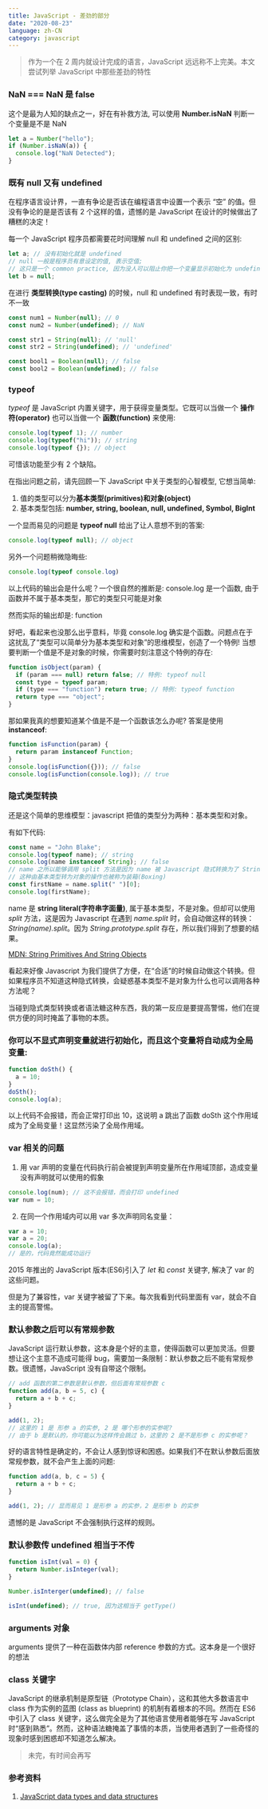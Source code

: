 ```yaml
---
title: JavaScript - 差劲的部分
date: "2020-08-23"
language: zh-CN
category: javascript
---
```


> 作为一个在 2 周内就设计完成的语言，JavaScript 远远称不上完美。本文尝试列举 JavaScript 中那些差劲的特性

### NaN === NaN 是 false

这个是最为人知的缺点之一，好在有补救方法, 可以使用 **Number.isNaN** 判断一个变量是不是 NaN

```javascript
let a = Number("hello");
if (Number.isNaN(a)) {
  console.log("NaN Detected");
}
```

### 既有 null 又有 undefined

在程序语言设计界，一直有争论是否该在编程语言中设置一个表示 “空” 的值。但没有争论的是是否该有 2 个这样的值，遗憾的是 JavaScript 在设计的时候做出了糟糕的决定！

每一个 JavaScript 程序员都需要花时间理解 null 和 undefined 之间的区别:

```javascript
let a; // 没有初始化就是 undefined
// null 一般是程序员有意设定的值, 表示空值; 
// 这只是一个 common practice, 因为没人可以阻止你把一个变量显示初始化为 undefined
let b = null;
```

在进行 **类型转换(type casting)** 的时候，null 和 undefined 有时表现一致，有时不一致

```javascript
const num1 = Number(null); // 0
const num2 = Number(undefined); // NaN

const str1 = String(null); // 'null'
const str2 = String(undefined); // 'undefined'

const bool1 = Boolean(null); // false
const bool2 = Boolean(undefined); // false
```

### typeof

*typeof* 是 JavaScript 内置关键字，用于获得变量类型。它既可以当做一个 **操作符(operator)** 也可以当做一个 **函数(function)** 来使用:

```javascript
console.log(typeof 1); // number
console.log(typeof("hi")); // string
console.log(typeof {}); // object
```

可惜该功能至少有 2 个缺陷。

在指出问题之前，请先回顾一下 JavaScript 中关于类型的心智模型, 它想当简单:

1. 值的类型可以分为**基本类型(primitives)**和**对象(object)**
2. 基本类型包括: **number, string, boolean, null, undefined, Symbol, BigInt**

一个显而易见的问题是 **typeof null** 给出了让人意想不到的答案:

```javascript
console.log(typeof null); // object
```

另外一个问题稍微隐晦些:

```javascript
console.log(typeof console.log)
```

以上代码的输出会是什么呢？一个很自然的推断是: console.log 是一个函数, 由于函数并不属于基本类型，那它的类型只可能是对象

然而实际的输出却是: function

好吧，看起来也没那么出乎意料，毕竟 console.log 确实是个函数。问题点在于这扰乱了“类型可以简单分为基本类型和对象”的思维模型，创造了一个特例! 当想要判断一个值是不是对象的时候，你需要时刻注意这个特例的存在:

```javascript
function isObject(param) {
  if (param === null) return false; // 特例: typeof null
  const type = typeof param;
  if (type === "function") return true; // 特例: typeof function
  return type === "object";
}
```

那如果我真的想要知道某个值是不是一个函数该怎么办呢? 答案是使用 **instanceof**:

```javascript
function isFunction(param) {
  return param instanceof Function;
}
console.log(isFunction({})); // false
console.log(isFunction(console.log)); // true
```

### 隐式类型转换

还是这个简单的思维模型：javascript 把值的类型分为两种：基本类型和对象。

有如下代码:

```javascript
const name = "John Blake";
console.log(typeof name); // string
console.log(name instanceof String); // false
// name 之所以能够调用 split 方法是因为 name 被 Javascript 隐式转换为了 String 对象！
// 这种由基本类型转为对象的操作也被称为装箱(Boxing)
const firstName = name.split(" ")[0];
console.log(firstName);
```

name 是 **string literal(字符串字面量)**, 属于基本类型，不是对象。但却可以使用 *split* 方法，这是因为 Javascript 在遇到 *name.split* 时，会自动做这样的转换：*String(name).split*。因为 *String.prototype.split* 存在，所以我们得到了想要的结果。

[MDN: String Primitives And String Objects](https://developer.mozilla.org/en-US/docs/Web/JavaScript/Reference/Global_Objects/String#String_primitives_and_String_objects)

看起来好像 Javascript 为我们提供了方便，在“合适”的时候自动做这个转换。但如果程序员不知道这种隐式转换，会疑惑基本类型不是对象为什么也可以调用各种方法呢？

当碰到隐式类型转换或者语法糖这种东西，我的第一反应是要提高警惕，他们在提供方便的同时掩盖了事物的本质。

### 你可以不显式声明变量就进行初始化，而且这个变量将自动成为全局变量:

```javascript
function doSth() {
  a = 10;
}
doSth();
console.log(a);
```

以上代码不会报错，而会正常打印出 10，这说明 a 跳出了函数 doSth 这个作用域成为了全局变量！这显然污染了全局作用域。

### var 相关的问题

1. 用 var 声明的变量在代码执行前会被提到声明变量所在作用域顶部，造成变量没有声明就可以使用的假象

```javascript
console.log(num); // 这不会报错，而会打印 undefined
var num = 10;
```

2. 在同一个作用域内可以用 var 多次声明同名变量：

```javascript
var a = 10;
var a = 20;
console.log(a);
// 是的，代码竟然能成功运行
```

2015 年推出的 JavaScript 版本(ES6)引入了 *let* 和 *const* 关键字, 解决了 var 的这些问题。

但是为了兼容性，var 关键字被留了下来。每次我看到代码里面有 var，就会不自主的提高警惕。

### 默认参数之后可以有常规参数

JavaScript 运行默认参数，这本身是个好的主意，使得函数可以更加灵活。但要想让这个主意不造成可能得 bug，需要加一条限制：默认参数之后不能有常规参数。很遗憾，JavaScript 没有自带这个限制。

```javascript
// add 函数的第二参数是默认参数，但后面有常规参数 c
function add(a, b = 5, c) {
  return a + b + c;
}

add(1, 2);
// 这里的 1 是 形参 a 的实参, 2 是 哪个形参的实参呢?
// 由于 b 是默认的，你可能以为这样传会跳过 b，这里的 2 是不是形参 c 的实参呢？
```

好的语言特性是确定的，不会让人感到惊讶和困惑。如果我们不在默认参数后面放常规参数，就不会产生上面的问题:

```javascript
function add(a, b, c = 5) {
  return a + b + c;
}

add(1, 2); // 显而易见 1 是形参 a 的实参，2 是形参 b 的实参
```

遗憾的是 JavaScript 不会强制执行这样的规则。

### 默认参数传 undefined 相当于不传

```javascript
function isInt(val = 0) {
  return Number.isInteger(val);
}

Number.isInterger(undefined); // false

isInt(undefined); // true, 因为这相当于 getType()
```

### arguments 对象

arguments 提供了一种在函数体内部 reference 参数的方式。这本身是一个很好的想法

### class 关键字

JavaScript 的继承机制是原型链（Prototype Chain），这和其他大多数语言中 class 作为实例的蓝图 (class as blueprint) 的机制有着根本的不同。然而在 ES6 中引入了 class 关键字，这么做完全是为了其他语言使用者能够在写 JavaScript 时“感到熟悉”。然而，这种语法糖掩盖了事情的本质，当使用者遇到了一些奇怪的现象时感到困惑却不知道怎么解决。

> 未完，有时间会再写

### 参考资料

1. [JavaScript data types and data structures](https://developer.mozilla.org/en-US/docs/Web/JavaScript/Data_structures)
